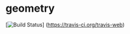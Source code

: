 # geometry
[![Build Status](https://travis-ci.org/travis-ci/travis-web.svg?branch=master)]
(https://travis-ci.org/travis-web)
